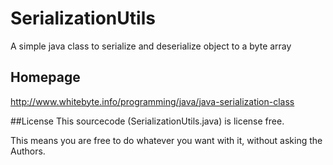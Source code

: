 SerializationUtils
==================

A simple java class to serialize and deserialize object to a byte array

## Homepage
http://www.whitebyte.info/programming/java/java-serialization-class

##License
This sourcecode (SerializationUtils.java) is license free.

This means you are free to do whatever you want with it, without asking the Authors.

